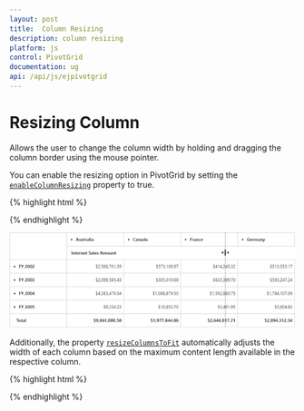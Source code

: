 ```yaml
---
layout: post
title:  Column Resizing
description: column resizing
platform: js
control: PivotGrid
documentation: ug
api: /api/js/ejpivotgrid
---
```


# Resizing Column

Allows the user to change the column width by holding and dragging the column border using the mouse pointer.

You can enable the resizing option in PivotGrid by setting the [`enableColumnResizing`](/api/js/ejpivotgrid#members:enablecolumnresizing) property to true.

{% highlight html %}

<div id="PivotGrid1"></div>

<script>
    $(function() {    
        $("#PivotGrid1").ejPivotGrid({
            //...
            enableColumnResizing : true
        });
    });
</script>

{% endhighlight %} 

![](Column-Resizing_images/columnresizing.png)


Additionally, the property [`resizeColumnsToFit`](/api/js/ejpivotgrid#members:resizecolumnstofit) automatically adjusts the width of each column based on the maximum content length available in the respective column.

{% highlight html %}

<div id="PivotGrid1"></div>

<script>
    $(function() {    
        $("#PivotGrid1").ejPivotGrid({
            //...
            enableColumnResizing : true,
            resizeColumnsToFit: true
        });
    });
</script>

{% endhighlight %} 